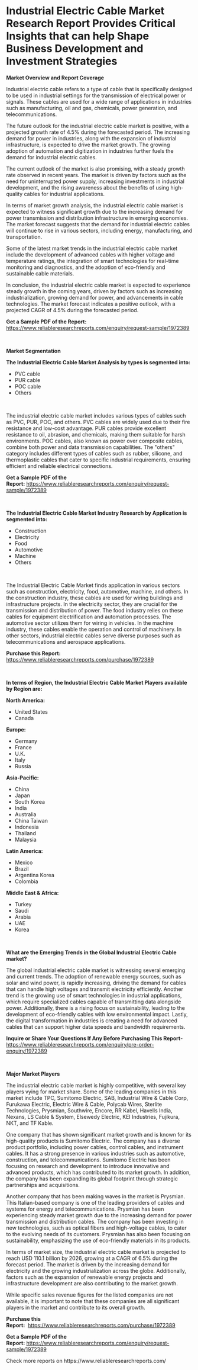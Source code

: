 <p><h1>Industrial Electric Cable Market Research Report Provides Critical Insights that can help Shape Business Development and Investment Strategies</h1></p><p><strong>Market Overview and Report Coverage</strong></p>
<p><p>Industrial electric cable refers to a type of cable that is specifically designed to be used in industrial settings for the transmission of electrical power or signals. These cables are used for a wide range of applications in industries such as manufacturing, oil and gas, chemicals, power generation, and telecommunications.</p><p>The future outlook for the industrial electric cable market is positive, with a projected growth rate of 4.5% during the forecasted period. The increasing demand for power in industries, along with the expansion of industrial infrastructure, is expected to drive the market growth. The growing adoption of automation and digitization in industries further fuels the demand for industrial electric cables.</p><p>The current outlook of the market is also promising, with a steady growth rate observed in recent years. The market is driven by factors such as the need for uninterrupted power supply, increasing investments in industrial development, and the rising awareness about the benefits of using high-quality cables for industrial applications.</p><p>In terms of market growth analysis, the industrial electric cable market is expected to witness significant growth due to the increasing demand for power transmission and distribution infrastructure in emerging economies. The market forecast suggests that the demand for industrial electric cables will continue to rise in various sectors, including energy, manufacturing, and transportation.</p><p>Some of the latest market trends in the industrial electric cable market include the development of advanced cables with higher voltage and temperature ratings, the integration of smart technologies for real-time monitoring and diagnostics, and the adoption of eco-friendly and sustainable cable materials.</p><p>In conclusion, the industrial electric cable market is expected to experience steady growth in the coming years, driven by factors such as increasing industrialization, growing demand for power, and advancements in cable technologies. The market forecast indicates a positive outlook, with a projected CAGR of 4.5% during the forecasted period.</p></p>
<p><strong>Get a Sample PDF of the Report:</strong> <a href="https://www.reliableresearchreports.com/enquiry/request-sample/1972389">https://www.reliableresearchreports.com/enquiry/request-sample/1972389</a></p>
<p>&nbsp;</p>
<p><strong>Market Segmentation</strong></p>
<p><strong>The Industrial Electric Cable Market Analysis by types is segmented into:</strong></p>
<p><ul><li>PVC cable</li><li>PUR cable</li><li>POC cable</li><li>Others</li></ul></p>
<p>&nbsp;</p>
<p><p>The industrial electric cable market includes various types of cables such as PVC, PUR, POC, and others. PVC cables are widely used due to their fire resistance and low-cost advantage. PUR cables provide excellent resistance to oil, abrasion, and chemicals, making them suitable for harsh environments. POC cables, also known as power over composite cables, combine both power and data transmission capabilities. The "others" category includes different types of cables such as rubber, silicone, and thermoplastic cables that cater to specific industrial requirements, ensuring efficient and reliable electrical connections.</p></p>
<p><strong>Get a Sample PDF of the Report:</strong>&nbsp;<a href="https://www.reliableresearchreports.com/enquiry/request-sample/1972389">https://www.reliableresearchreports.com/enquiry/request-sample/1972389</a></p>
<p>&nbsp;</p>
<p><strong>The Industrial Electric Cable Market Industry Research by Application is segmented into:</strong></p>
<p><ul><li>Construction</li><li>Electricity</li><li>Food</li><li>Automotive</li><li>Machine</li><li>Others</li></ul></p>
<p>&nbsp;</p>
<p><p>The Industrial Electric Cable Market finds application in various sectors such as construction, electricity, food, automotive, machine, and others. In the construction industry, these cables are used for wiring buildings and infrastructure projects. In the electricity sector, they are crucial for the transmission and distribution of power. The food industry relies on these cables for equipment electrification and automation processes. The automotive sector utilizes them for wiring in vehicles. In the machine industry, these cables enable the operation and control of machinery. In other sectors, industrial electric cables serve diverse purposes such as telecommunications and aerospace applications.</p></p>
<p><strong>Purchase this Report:</strong>&nbsp; <a href="https://www.reliableresearchreports.com/purchase/1972389">https://www.reliableresearchreports.com/purchase/1972389</a></p>
<p>&nbsp;</p>
<p><strong>In terms of Region, the Industrial Electric Cable Market Players available by Region are:</strong></p>
<p>
    <p> <strong> North America: </strong>
        <ul>
            <li>United States</li>
            <li>Canada</li>
        </ul>
        </p> 
    <p> <strong> Europe: </strong>
        <ul>
            <li>Germany</li>
            <li>France</li>
            <li>U.K.</li>
            <li>Italy</li>
            <li>Russia</li>
        </ul>
        </p> 
    <p> <strong> Asia-Pacific: </strong>
        <ul>
            <li>China</li>
            <li>Japan</li>
            <li>South Korea</li>
            <li>India</li>
            <li>Australia</li>
            <li>China Taiwan</li>
            <li>Indonesia</li>
            <li>Thailand</li>
            <li>Malaysia</li>
        </ul>
        </p> 
    <p> <strong> Latin America: </strong>
        <ul>
            <li>Mexico</li>
            <li>Brazil</li>
            <li>Argentina Korea</li>
            <li>Colombia</li>
        </ul>
        </p> 
    <p> <strong> Middle East & Africa: </strong>
        <ul>
            <li>Turkey</li>
            <li>Saudi</li>
            <li>Arabia</li>
            <li>UAE</li>
            <li>Korea</li>
        </ul>
    </p>
    </p>
<p>&nbsp;</p>
<p><strong>What are the Emerging Trends in the Global Industrial Electric Cable market?</strong></p>
<p><p>The global industrial electric cable market is witnessing several emerging and current trends. The adoption of renewable energy sources, such as solar and wind power, is rapidly increasing, driving the demand for cables that can handle high voltages and transmit electricity efficiently. Another trend is the growing use of smart technologies in industrial applications, which require specialized cables capable of transmitting data alongside power. Additionally, there is a rising focus on sustainability, leading to the development of eco-friendly cables with low environmental impact. Lastly, the digital transformation in industries is creating a need for advanced cables that can support higher data speeds and bandwidth requirements.</p></p>
<p><strong>Inquire or Share Your Questions If Any Before Purchasing This Report</strong>- <a href="https://www.reliableresearchreports.com/enquiry/pre-order-enquiry/1972389">https://www.reliableresearchreports.com/enquiry/pre-order-enquiry/1972389</a></p>
<p>&nbsp;</p>
<p><strong>Major Market Players</strong></p>
<p><p>The industrial electric cable market is highly competitive, with several key players vying for market share. Some of the leading companies in this market include TPC, Sumitomo Electric, SAB, Industrial Wire & Cable Corp, Furukawa Electric, Electric Wire & Cable, Polycab Wires, Sterlite Technologies, Prysmian, Southwire, Encore, RR Kabel, Havells India, Nexans, LS Cable & System, Elsewedy Electric, KEI Industries, Fujikura, NKT, and TF Kable.</p><p>One company that has shown significant market growth and is known for its high-quality products is Sumitomo Electric. The company has a diverse product portfolio, including power cables, control cables, and instrument cables. It has a strong presence in various industries such as automotive, construction, and telecommunications. Sumitomo Electric has been focusing on research and development to introduce innovative and advanced products, which has contributed to its market growth. In addition, the company has been expanding its global footprint through strategic partnerships and acquisitions.</p><p>Another company that has been making waves in the market is Prysmian. This Italian-based company is one of the leading providers of cables and systems for energy and telecommunications. Prysmian has been experiencing steady market growth due to the increasing demand for power transmission and distribution cables. The company has been investing in new technologies, such as optical fibers and high-voltage cables, to cater to the evolving needs of its customers. Prysmian has also been focusing on sustainability, emphasizing the use of eco-friendly materials in its products.</p><p>In terms of market size, the industrial electric cable market is projected to reach USD 110.1 billion by 2026, growing at a CAGR of 6.5% during the forecast period. The market is driven by the increasing demand for electricity and the growing industrialization across the globe. Additionally, factors such as the expansion of renewable energy projects and infrastructure development are also contributing to the market growth.</p><p>While specific sales revenue figures for the listed companies are not available, it is important to note that these companies are all significant players in the market and contribute to its overall growth.</p></p>
<p><strong>Purchase this Report:</strong>&nbsp;&nbsp;<a href="https://www.reliableresearchreports.com/purchase/1972389">https://www.reliableresearchreports.com/purchase/1972389</a></p>
<p></p>
<p><strong>Get a Sample PDF of the Report:</strong>&nbsp;<a href="https://www.reliableresearchreports.com/enquiry/request-sample/1972389">https://www.reliableresearchreports.com/enquiry/request-sample/1972389</a></p>
<p>Check more reports on https://www.reliableresearchreports.com/</p>